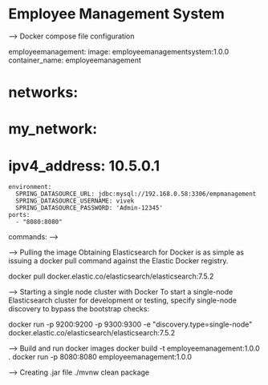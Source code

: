 # Employee Management System
 --> Docker compose file configuration
  
 employeemanagement:
    image: employeemanagementsystem:1.0.0
    container_name: employeemanagement
#    networks:
#     my_network:
#        ipv4_address: 10.5.0.1

    environment:
      SPRING_DATASOURCE_URL: jdbc:mysql://192.168.0.58:3306/empmanagement
      SPRING_DATASOURCE_USERNAME: vivek
      SPRING_DATASOURCE_PASSWORD: 'Admin-12345'
    ports:
      - "8080:8080"


commands: -->

--> Pulling the image
Obtaining Elasticsearch for Docker is as simple as issuing a docker pull command against the Elastic Docker registry.

docker pull docker.elastic.co/elasticsearch/elasticsearch:7.5.2

--> Starting a single node cluster with Docker
To start a single-node Elasticsearch cluster for development or testing, specify single-node discovery to bypass the bootstrap checks:

docker run -p 9200:9200 -p 9300:9300 -e "discovery.type=single-node" docker.elastic.co/elasticsearch/elasticsearch:7.5.2

--> Build and run docker images
docker build -t employeemanagement:1.0.0 .
docker run -p 8080:8080 employeemanagement:1.0.0


--> Creating .jar file
 ./mvnw clean package
